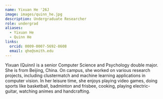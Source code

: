 ```yaml
---
name: Yixuan He '26J
image: images/quinn_he.jpg
description: Undergraduate Researcher
role: undergrad
aliases:
  - Yixuan He
  - Quinn He
links:
  orcid: 0009-0007-5692-8608
  email: qhe@smith.edu
---
```


Yixuan (Quinn) is a senior Computer Science and Psychology double major. She is from Beijing, China. On campus, she worked on various research projects, including clustermatch and machine learning applications in computer vision. In her leisure time, she enjoys playing video games, doing sports like basketball, badminton and frisbee, cooking, playing electric-guitar, watching animes and handcrafting.
